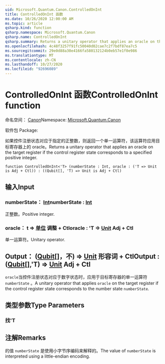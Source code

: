 ```yaml
---
uid: Microsoft.Quantum.Canon.ControlledOnInt
title: ControlledOnInt 函数
ms.date: 10/26/2020 12:00:00 AM
ms.topic: article
qsharp.kind: function
qsharp.namespace: Microsoft.Quantum.Canon
qsharp.name: ControlledOnInt
qsharp.summary: Returns a unitary operator that applies an oracle on the target register if the control register state corresponds to a specified positive integer.
ms.openlocfilehash: 4c48f3257f91fc50040d02cae7c2f7bdf87ea7c5
ms.sourcegitcommit: 29e0d88a30e4166fa580132124b0eb57e1f0e986
ms.translationtype: MT
ms.contentlocale: zh-CN
ms.lasthandoff: 10/27/2020
ms.locfileid: "92696089"
---
```

# <a name="controlledonint-function"></a><span data-ttu-id="c4981-102">ControlledOnInt 函数</span><span class="sxs-lookup"><span data-stu-id="c4981-102">ControlledOnInt function</span></span>

<span data-ttu-id="c4981-103">命名空间： [Canon](xref:Microsoft.Quantum.Canon)</span><span class="sxs-lookup"><span data-stu-id="c4981-103">Namespace: [Microsoft.Quantum.Canon](xref:Microsoft.Quantum.Canon)</span></span>

<span data-ttu-id="c4981-104">软件包 [](https://nuget.org/packages/)</span><span class="sxs-lookup"><span data-stu-id="c4981-104">Package: [](https://nuget.org/packages/)</span></span>


<span data-ttu-id="c4981-105">如果控件注册状态对应于指定的正整数，则返回一个单一运算符，该运算符应用目标寄存器上的 oracle。</span><span class="sxs-lookup"><span data-stu-id="c4981-105">Returns a unitary operator that applies an oracle on the target register if the control register state corresponds to a specified positive integer.</span></span>

```qsharp
function ControlledOnInt<'T> (numberState : Int, oracle : ('T => Unit is Adj + Ctl)) : ((Qubit[], 'T) => Unit is Adj + Ctl)
```


## <a name="input"></a><span data-ttu-id="c4981-106">输入</span><span class="sxs-lookup"><span data-stu-id="c4981-106">Input</span></span>

### <a name="numberstate--int"></a><span data-ttu-id="c4981-107">numberState： [Int](xref:microsoft.quantum.lang-ref.int)</span><span class="sxs-lookup"><span data-stu-id="c4981-107">numberState : [Int](xref:microsoft.quantum.lang-ref.int)</span></span>

<span data-ttu-id="c4981-108">正整数。</span><span class="sxs-lookup"><span data-stu-id="c4981-108">Positive integer.</span></span>


### <a name="oracle--t--unit-adj--ctl"></a><span data-ttu-id="c4981-109">oracle： t => [单位](xref:microsoft.quantum.lang-ref.unit) 调整 + Ctl</span><span class="sxs-lookup"><span data-stu-id="c4981-109">oracle : 'T => [Unit](xref:microsoft.quantum.lang-ref.unit) Adj + Ctl</span></span>

<span data-ttu-id="c4981-110">单一运算符。</span><span class="sxs-lookup"><span data-stu-id="c4981-110">Unitary operator.</span></span>



## <a name="output--qubitt--unit-adj--ctl"></a><span data-ttu-id="c4981-111">Output： ([Qubit](xref:microsoft.quantum.lang-ref.qubit)[]，不) => [Unit](xref:microsoft.quantum.lang-ref.unit) 形容词 + Ctl</span><span class="sxs-lookup"><span data-stu-id="c4981-111">Output : ([Qubit](xref:microsoft.quantum.lang-ref.qubit)[],'T) => [Unit](xref:microsoft.quantum.lang-ref.unit) Adj + Ctl</span></span>

<span data-ttu-id="c4981-112">`oracle`当控件注册状态对应于数字状态时，应用于目标寄存器的单一运算符 `numberState` 。</span><span class="sxs-lookup"><span data-stu-id="c4981-112">A unitary operator that applies `oracle` on the target register if the control register state corresponds to the number state `numberState`.</span></span>

## <a name="type-parameters"></a><span data-ttu-id="c4981-113">类型参数</span><span class="sxs-lookup"><span data-stu-id="c4981-113">Type Parameters</span></span>

### <a name="t"></a><span data-ttu-id="c4981-114">找</span><span class="sxs-lookup"><span data-stu-id="c4981-114">'T</span></span>



## <a name="remarks"></a><span data-ttu-id="c4981-115">注解</span><span class="sxs-lookup"><span data-stu-id="c4981-115">Remarks</span></span>

<span data-ttu-id="c4981-116">的值 `numberState` 是使用小字节序编码来解释的。</span><span class="sxs-lookup"><span data-stu-id="c4981-116">The value of `numberState` is interpreted using a little-endian encoding.</span></span>